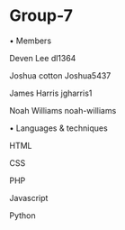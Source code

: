 # Group-7
• Members

Deven Lee       dl1364

Joshua cotton    Joshua5437

James Harris     jgharris1

Noah Williams    noah-williams

• Languages & techniques

HTML

CSS

PHP

Javascript

Python
